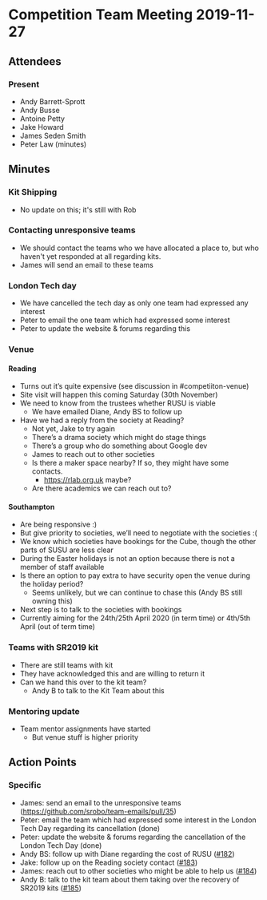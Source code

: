# Competition Team Meeting 2019-11-27

## Attendees

### Present

- Andy Barrett-Sprott
- Andy Busse
- Antoine Petty
- Jake Howard
- James Seden Smith
- Peter Law (minutes)

## Minutes

### Kit Shipping
 * No update on this; it's still with Rob

### Contacting unresponsive teams
 * We should contact the teams who we have allocated a place to, but who haven't
   yet responded at all regarding kits.
 * James will send an email to these teams

### London Tech day
 * We have cancelled the tech day as only one team had expressed any interest
 * Peter to email the one team which had expressed some interest
 * Peter to update the website & forums regarding this

### Venue

#### Reading
 * Turns out it’s quite expensive (see discussion in #competiiton-venue)
 * Site visit will happen this coming Saturday (30th November)
 * We need to know from the trustees whether RUSU is viable
   * We have emailed Diane, Andy BS to follow up
 * Have we had a reply from the society at Reading?
   * Not yet, Jake to try again
   * There’s a drama society which might do stage things
   * There’s a group who do something about Google dev
   * James to reach out to other societies
   * Is there a maker space nearby? If so, they might have some contacts.
     * https://rlab.org.uk maybe?
   * Are there academics we can reach out to?

#### Southampton
 * Are being responsive :)
 * But give priority to societies, we’ll need to negotiate with the societies :(
 * We know which societies have bookings for the Cube, though the other parts of SUSU are less clear
 * During the Easter holidays is not an option because there is not a member of staff available
 * Is there an option to pay extra to have security open the venue during the holiday period?
   * Seems unlikely, but we can continue to chase this (Andy BS still owning this)
 * Next step is to talk to the societies with bookings
 * Currently aiming for the 24th/25th April 2020 (in term time) or 4th/5th April (out of term time)

### Teams with SR2019 kit
 * There are still teams with kit
 * They have acknowledged this and are willing to return it
 * Can we hand this over to the kit team?
   * Andy B to talk to the Kit Team about this

### Mentoring update
 * Team mentor assignments have started
   * But venue stuff is higher priority

## Action Points

### Specific

- James: send an email to the unresponsive teams (https://github.com/srobo/team-emails/pull/35)
- Peter: email the team which had expressed some interest in the London Tech Day regarding its cancellation (done)
- Peter: update the website & forums regarding the cancellation of the London Tech Day (done)
- Andy BS: follow up with Diane regarding the cost of RUSU ([#182](https://github.com/srobo/competition-team-minutes/issues/182))
- Jake: follow up on the Reading society contact ([#183](https://github.com/srobo/competition-team-minutes/issues/183))
- James: reach out to other societies who might be able to help us ([#184](https://github.com/srobo/competition-team-minutes/issues/184))
- Andy B: talk to the kit team about them taking over the recovery of SR2019 kits ([#185](https://github.com/srobo/competition-team-minutes/issues/185))
